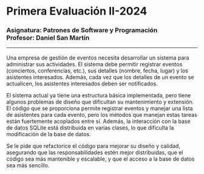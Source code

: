 # Primera Evaluación II-2024

### Asignatura: Patrones de Software y Programación <br> Profesor: Daniel San Martín <hr> 

Una empresa de gestión de eventos necesita desarrollar un sistema para administrar sus actividades. 
El sistema debe permitir registrar eventos (conciertos, conferencias, etc.), sus detalles (nombre, fecha, lugar) y 
los asistentes interesados. Además, cada vez que los detalles de un evento se actualicen, los asistentes interesados 
deben ser notificados.

El sistema actual ya tiene una estructura básica implementada, pero tiene algunos problemas de diseño que dificultan 
su mantenimiento y extensión. El código que se proporciona permite registrar eventos y manejar una lista de asistentes 
para cada evento, pero los métodos que manejan estas tareas están fuertemente acoplados entre sí. Además, la interacción
con la base de datos SQLite está distribuida en varias clases, lo que dificulta la modificación de la base de datos.

Se le pide que refactorice el código para mejorar su diseño y calidad, asegurando que las responsabilidades estén mejor
distribuidas, que el código sea más mantenible y escalable, y que el acceso a la base de datos sea más sencillo.